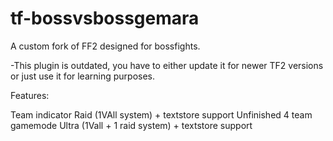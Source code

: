 # tf-bossvsbossgemara
 A custom fork of FF2 designed for bossfights.

-This plugin is outdated, you have to either update it for newer TF2 versions or just use it for learning purposes.

Features:

Team indicator
Raid (1VAll system) + textstore support
Unfinished 4 team gamemode
Ultra (1Vall + 1 raid system) + textstore support
